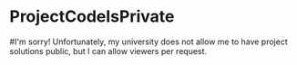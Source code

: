 # ProjectCodeIsPrivate

#I'm sorry!
Unfortunately, my university does not allow me to have project solutions public, but I can allow viewers per request.  
